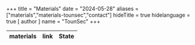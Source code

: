 +++
title = "Materials"
date = "2024-05-28"
aliases = ["materials","materials-tounsec","contact"]
hideTitle = true
hidelanguage = true
[ author ]
  name = "TounSec"
+++

| materials | link | State |
| --------- | ---- | ----- |

